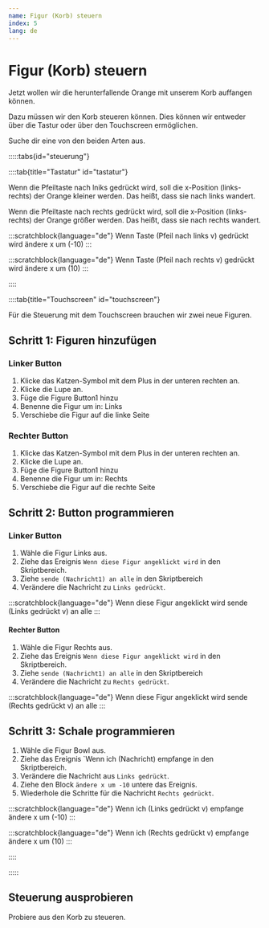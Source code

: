 ```yaml
---
name: Figur (Korb) steuern
index: 5
lang: de
---
```


# Figur (Korb) steuern

Jetzt wollen wir die herunterfallende Orange mit unserem Korb auffangen können.

Dazu müssen wir den Korb steueren können. Dies können wir entweder über die Tastur oder über den Touchscreen ermöglichen.

Suche dir eine von den beiden Arten aus.

:::::tabs{id="steuerung"}

::::tab{title="Tastatur" id="tastatur"}

Wenn die Pfeiltaste nach lniks gedrückt wird, soll die x-Position (links-rechts) der Orange kleiner werden. Das heißt, dass sie nach links wandert.

Wenn die Pfeiltaste nach rechts gedrückt wird, soll die x-Position (links-rechts) der Orange größer werden. Das heißt, dass sie nach rechts wandert.

:::scratchblock{language="de"}
Wenn Taste (Pfeil nach links v) gedrückt wird
ändere x um (-10)
:::

:::scratchblock{language="de"}
Wenn Taste (Pfeil nach rechts v) gedrückt wird
ändere x um (10)
:::


::::

::::tab{title="Touchscreen" id="touchscreen"}

Für die Steuerung mit dem Touchscreen brauchen wir zwei neue Figuren.

## Schritt 1: Figuren hinzufügen

### Linker Button

1. Klicke das Katzen-Symbol mit dem Plus in der unteren rechten an.
2. Klicke die Lupe an.
3. Füge die Figure Button1 hinzu
4. Benenne die Figur um in: Links
5. Verschiebe die Figur auf die linke Seite

### Rechter Button

1. Klicke das Katzen-Symbol mit dem Plus in der unteren rechten an.
2. Klicke die Lupe an.
3. Füge die Figure Button1 hinzu
4. Benenne die Figur um in: Rechts
5. Verschiebe die Figur auf die rechte Seite

## Schritt 2: Button programmieren

### Linker Button

1. Wähle die Figur Links aus.
2. Ziehe das Ereignis `Wenn diese Figur angeklickt wird` in den Skriptbereich.
3. Ziehe `sende (Nachricht1) an alle` in den Skriptbereich
4. Verändere die Nachricht zu `Links gedrückt`.

:::scratchblock{language="de"}
Wenn diese Figur angeklickt wird
sende (Links gedrückt v) an alle
:::

#### Rechter Button

1. Wähle die Figur Rechts aus.
2. Ziehe das Ereignis `Wenn diese Figur angeklickt wird` in den Skriptbereich.
3. Ziehe `sende (Nachricht1) an alle` in den Skriptbereich
4. Verändere die Nachricht zu `Rechts gedrückt`.

:::scratchblock{language="de"}
Wenn diese Figur angeklickt wird
sende (Rechts gedrückt v) an alle
:::

## Schritt 3: Schale programmieren

1. Wähle die Figur Bowl aus.
2. Ziehe das Ereignis `Wenn ich (Nachricht) empfange in den Skriptbereich.
3. Verändere die Nachricht aus `Links gedrückt`.
4. Ziehe den Block `ändere x um -10` untere das Ereignis.
5. Wiederhole die Schritte für die Nachricht `Rechts gedrückt`.

:::scratchblock{language="de"}
Wenn ich (Links gedrückt v) empfange
ändere x um (-10)
:::

:::scratchblock{language="de"}
Wenn ich (Rechts gedrückt v) empfange
ändere x um (10)
:::

::::

:::::

## Steuerung ausprobieren

Probiere aus den Korb zu steueren.